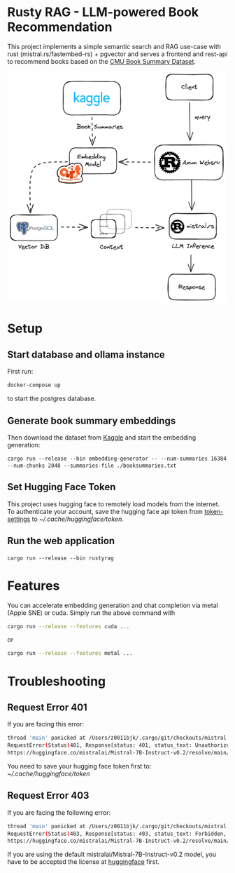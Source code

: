 # Rusty RAG - LLM-powered Book Recommendation
This project implements a simple semantic search and RAG use-case with rust (mistral.rs/fastembed-rs) + pgvector and serves a frontend and rest-api to recommend books based on the [CMU Book Summary Dataset](https://www.kaggle.com/datasets/ymaricar/cmu-book-summary-dataset/data).

<img src="img/setup.excalidraw.png" width="500">

# Setup

## Start database and ollama instance
First run:
```bash
docker-compose up
```
to start the postgres database.

## Generate book summary embeddings

Then download the dataset from [Kaggle](https://www.kaggle.com/datasets/ymaricar/cmu-book-summary-dataset?resource=download&select=booksummaries.txt) and start the embedding generation:

```
cargo run --release --bin embedding-generator -- --num-summaries 16384 --num-chunks 2048 --summaries-file ./booksummaries.txt
```

## Set Hugging Face Token
This project uses hugging face to remotely load models from the internet.
To authenticate your account, save the hugging face api token from [token-settings](https://huggingface.co/settings/tokens) to <i>~/.cache/huggingface/token</i>.
## Run the web application
```
cargo run --release --bin rustyrag
```

# Features
You can accelerate embedding generation and chat completion via metal (Apple SNE) or cuda.
Simply run the above command with 

```bash
cargo run --release --features cuda ...
```

or 

```bash
cargo run --release --features metal ...
```

# Troubleshooting

## Request Error 401

If you are facing this error:

```bash
thread 'main' panicked at /Users/z0011bjk/.cargo/git/checkouts/mistral.rs-0a2607fe9768eac5/5c3e9f1/mistralrs-core/src/pipeline/gguf.rs:282:58:
RequestError(Status(401, Response[status: 401, status_text: Unauthorized, url:
https://huggingface.co/mistralai/Mistral-7B-Instruct-v0.2/resolve/main/tokenizer.json]))
```

You need to save your hugging face token first to: <i>~/.cache/huggingface/token</i>

## Request Error 403

If you are facing the following error:

```bash
thread 'main' panicked at /Users/z0011bjk/.cargo/git/checkouts/mistral.rs-0a2607fe9768eac5/5c3e9f1/mistralrs-core/src/pipeline/gguf.rs:282:58:
RequestError(Status(403, Response[status: 403, status_text: Forbidden, url:
https://huggingface.co/mistralai/Mistral-7B-Instruct-v0.2/resolve/main/tokenizer.json]))
```

If you are using the default mistralai/Mistral-7B-Instruct-v0.2 model, you have to be accepted the license at [huggingface](https://huggingface.co/mistralai/Mistral-7B-Instruct-v0.2) first.
